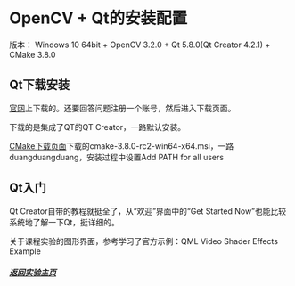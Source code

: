 # OpenCV + Qt的安装配置

版本： Windows 10 64bit + OpenCV 3.2.0 + Qt 5.8.0(Qt Creator 4.2.1) + CMake 3.8.0

## Qt下载安装

[官网](https://www.qt.io/)上下载的。还要回答问题注册一个账号，然后进入下载页面。

下载的是集成了QT的QT Creator，一路默认安装。

[CMake下载页面](https://cmake.org/download/)下载的cmake-3.8.0-rc2-win64-x64.msi，一路duangduangduang，安装过程中设置Add PATH for all users

## Qt入门

Qt Creator自带的教程就挺全了，从“欢迎”界面中的“Get Started Now”也能比较系统地了解一下Qt，挺详细的。

关于课程实验的图形界面，参考学习了官方示例：QML Video Shader Effects Example



[]()
[]()
[]()
[]()
[]()
[]()

##### [返回实验主页](https://chengx-coding.github.io/USTC-MSE_DIP_Exp/)